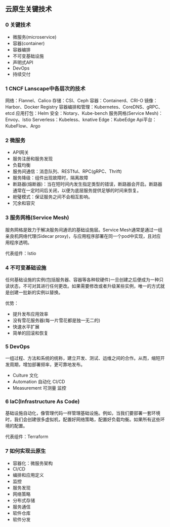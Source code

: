 ## 云原生关键技术

### 0 关键技术

* 微服务(microservice)
* 容器(container)
* 容器编排
* 不可变基础设施
* 声明式API
* DevOps
* 持续交付

### 1 CNCF Lanscape中各层次的技术

网络：Flannel、Calico
存储：CSI、Ceph
容器：Containerd、CRI-O
镜像：Harbor、Docker Registry
容器编排和管理：Kubernetes、CoreDNS、gRPC、etcd
应用打包：Helm
安全：Notary、Kube-bench
服务网格(Service Mesh)：Envoy、Istio
Serverless：Kubeless、knative
Edge：KubeEdge
Api平台：KubeFlow、Argo

### 2 微服务

* API网关
* 服务注册和服务发现
* 负载均衡
* 服务间通信：消息队列、RESTful、RPC(gRPC、Thrift)
* 服务降级：组件出现故障时，隔离故障
* 断路器(熔断器)：当在短时间内发生指定类型的错误，断路器会开启。断路器通常在一定时间后关闭，以便为底层服务提供足够的时间来恢复。
* 舱璧模式：保证服务之间不会相互影响。
* 冗余和容灾

### 3 服务网格(Service Mesh)

服务网格是致力于解决服务间通讯的基础设施层。Service Mesh通常是通过一组亲良机网络代理(Sidecar proxy)，与应用程序部署在同一个pod中实现，且对应用程序透明。

代表组件：Istio

### 4 不可变基础设施

任何基础设施的实例(包括服务器、容器等各种软硬件)一旦创建之后便成为一种只读状态，不可对其进行任何更改。如果需要修改或者升级某些实例，唯一的方式就是创建一批新的实例以替换。

优势：

* 提升发布应用效率
* 没有雪花服务器(每一片雪花都是独一无二的)
* 快速水平扩展
* 简单的回滚和恢复

### 5 DevOps

一组过程、方法和系统的统称，建立开发、测试、运维之间的合作。从而，缩短开发周期，增加部署频率，更可靠地发布。

* Culture 文化
* Automation 自动化 CI/CD
* Measurement 可测量 监控

### 6 IaC(Infrastructure As Code)

基础设施自动化，像管理代码一样管理基础设施。例如，当我们要部署一套环境时，我们会创建很多虚拟机，配置好网络策略，配置好负载均衡。如果所有这些环境的配置。

代表组件：Terraform

### 7 如何实现云原生

* 容器化：微服务架构
* CI/CD
* 编排和应用定义
* 监控
* 服务发现
* 网络策略
* 分布式存储
* 服务通信
* 软件仓库
* 软件分发
